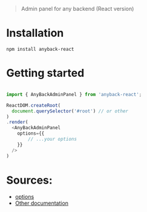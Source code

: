 > Admin panel for any backend (React version)

# Installation
```
npm install anyback-react
```

# Getting started
```javascript

import { AnyBackAdminPanel } from 'anyback-react';

ReactDOM.createRoot(
  document.querySelector('#root') // or other
)
.render(
  <AnyBackAdminPanel
    options={{
        // ...your options
    }}
  />
)

```

# Sources:
- [options](https://github.com/dencelman1/anyback-react/wiki/options)
- [Other documentation](https://github.com/dencelman1/anyback-react/wiki)
